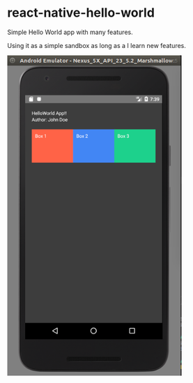 # react-native-hello-world

Simple Hello World app with many features.

Using it as a simple sandbox as long as a I learn new features.

<img src="/assets/img/screenshot.png" style="max-width: 400px;" />
